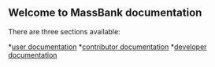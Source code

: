 ## Welcome to MassBank documentation

There are three sections available:

*[user documentation](user_documentation.md)
*[contributor documentation](contributor_documentation.md)
*[developer documentation](developer_documentation.md)